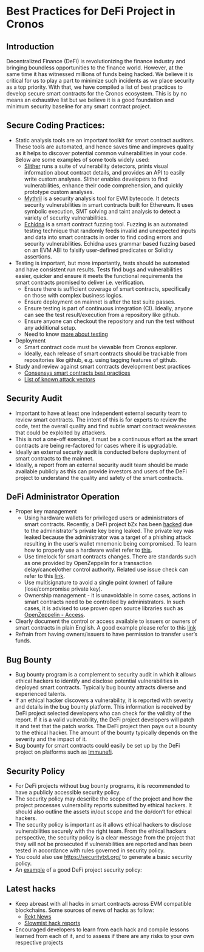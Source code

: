 # Best Practices for DeFi Project in Cronos
## Introduction

Decentralized Finance (DeFi) is revolutionizing the finance industry and bringing boundless opportunities to the finance world. However, at the same time it has witnessed millions of funds being hacked. We believe it is critical for us to play a part to minimize such incidents as we place security as a top priority. With that, we have compiled a list of best practices to develop secure smart contracts for the Cronos ecosystem. This is by no means an exhaustive list but we believe it is a good foundation and minimum security baseline for any smart contract project.

## Secure Coding Practices:

- Static analysis tools are an important toolkit for smart contract auditors. These tools are automated, and hence saves time and improves quality as it helps to discover potential common vulnerabilities in your code. Below are some examples of some tools widely used:
  - [Slither](https://github.com/crytic/slither) runs a suite of vulnerability detectors, prints visual information about contract details, and provides an API to easily write custom analyses. Slither enables developers to find vulnerabilities, enhance their code comprehension, and quickly prototype custom analyses. 
  - [Mythril](https://github.com/ConsenSys/mythril) is a security analysis tool for EVM bytecode. It detects security vulnerabilities in smart contracts built for Ethereum. It uses symbolic execution, SMT solving and taint analysis to detect a variety of security vulnerabilities. 
  - [Echidna](https://github.com/crytic/echidna) is a smart contract fuzzing tool. Fuzzing is an automated testing technique that randomly feeds invalid and unexpected inputs and data into smart contracts in order to find coding errors and security vulnerabilities. Echidna uses grammar based fuzzing based on an EVM ABI to falsify user-defined predicates or Solidity assertions. 
- Testing is important, but more importantly, tests should be automated and have consistent run results. Tests find bugs and vulnerabilities easier, quicker and ensure it meets the functional requirements the smart contracts promised to deliver i.e. verification.
  - Ensure there is sufficient coverage of smart contracts, specifically on those with complex business logics.
  - Ensure deployment on mainnet is after the test suite passes.
  - Ensure testing is part of continuous integration (CI). Ideally, anyone can see the test result/execution from a repository like github.
  - Ensure anyone can checkout the repository and run the test without any additional setup.
  - Need to know [more about testing](https://guidelines.secureth.org/development/testing)
- Deployment
  - Smart contract code must be viewable from Cronos explorer.
  - Ideally, each release of smart contracts should be trackable from repositories like github, e.g. using tagging features of github.
- Study and review against smart contracts development best practices
  - [Consensys smart contracts best practices](https://consensys.github.io/smart-contract-best-practices/recommendations)
  - [List of known attack vectors](https://blog.sigmaprime.io/solidity-security.html)

## Security Audit

- Important to have at least one independent external security team to review smart contracts. The intent of this is for experts to review the code, test the overall quality and find subtle smart contract weaknesses that could be exploited by attackers.
- This is not a one-off exercise, it must be a continuous effort as the smart contracts are being re-factored for cases where it is upgradable.
- Ideally an external security audit is conducted before deployment of smart contracts to the mainnet.
- Ideally, a report from an external security audit team should be made available publicly as this can provide investors and users of the DeFi project to understand the quality and safety of the smart contracts.

## DeFi Administrator Operation

- Proper key management 
    - Using hardware wallets for privileged users or administrators of smart contracts. Recently, a DeFi project bZx has been [hacked](https://bzx.network/blog/prelminary-post-mortem) due to the administrator's private key being leaked. The private key was leaked because the administrator was a target of a phishing attack resulting in the user’s wallet mnemonic being compromised. To learn how to properly use a hardware wallet refer to [this](https://blog.trailofbits.com/2018/11/27/10-rules-for-the-secure-use-of-cryptocurrency-hardware-wallets/).  
    - Use timelock for smart contracts changes. There are standards such as one provided by OpenZeppelin for a transaction delay/cancel/other control authority.
  Related use issue check can refer to this [link](https://forum.openzeppelin.com/t/timelockcontroller-vulnerability-post-mortem/14958).
    - Use multisignature to avoid a single point (owner) of failure (lose/compromise private key).
    - Ownership management - it is unavoidable in some cases, actions in smart contracts need to be controlled by administrators. In such cases, it is advised to use proven open source libraries such as [OpenZeppelin - Access](https://github.com/OpenZeppelin/openzeppelin-contracts/tree/master/contracts/access). 
- Clearly document the control or access available to issuers or owners of smart contracts in plain English. A good example please refer to this [link](https://guidelines.secureth.org/access-controls/access-controls-section/example-access-controls-doc)
- Refrain from having owners/issuers to have permission to transfer user’s funds.

## Bug Bounty
- Bug bounty program is a complement to security audit in which it allows ethical hackers to identify and disclose potential vulnerabilities in deployed smart contracts. Typically bug bounty attracts diverse and experienced talents.
- If an ethical hacker discovers a vulnerability, it is reported with severity and details in the bug bounty platform. This information is received by DeFi project selected developers who can check for the validity of the report. If it is a valid vulnerability, the DeFi project developers will patch it and test that the patch works. The DeFi project then pays out a bounty to the ethical hacker. The amount of the bounty typically depends on the severity and the impact of it.
- Bug bounty for smart contracts could easily be set up by the DeFi project on platforms such as [Immunefi](https://immunefi.com/).

## Security Policy
- For DeFi projects without bug bounty programs, it is recommended to have a publicly accessible security policy.
- The security policy may describe the scope of the project and how the project processes vulnerability reports submitted by ethical hackers. It should also outline the assets in/out scope and the do/don’t for ethical hackers.
- The security policy is important as it allows ethical hackers to disclose vulnerabilities securely with the right team. From the ethical hackers perspective, the security policy is a clear message from the project that they will not be prosecuted if vulnerabilities are reported and has been tested in accordance with rules governed in security policy.
- You could also use https://securitytxt.org/ to generate a basic security policy.
- An [example](https://github.com/yearn/yearn-security/blob/master/SECURITY.md) of a good DeFi project security policy: 

## Latest hacks
- Keep abreast with all hacks in smart contracts across EVM compatible blockchains. Some sources of news of hacks as follow:
    - [Rekt News](https://rekt.news/)
    - [Slowmist hack reports](https://hacked.slowmist.io) 
- Encouraged developers to learn from each hack and compile lessons learned from each of it, and to assess if there are any risks to your own respective projects
